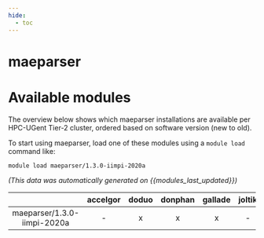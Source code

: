 ```yaml
---
hide:
  - toc
---
```


maeparser
=========

# Available modules


The overview below shows which maeparser installations are available per HPC-UGent Tier-2 cluster, ordered based on software version (new to old).

To start using maeparser, load one of these modules using a `module load` command like:

```shell
module load maeparser/1.3.0-iimpi-2020a
```

*(This data was automatically generated on {{modules_last_updated}})*  

| |accelgor|doduo|donphan|gallade|joltik|shinx|
| :---: | :---: | :---: | :---: | :---: | :---: | :---: |
|maeparser/1.3.0-iimpi-2020a|-|x|x|x|-|-|
